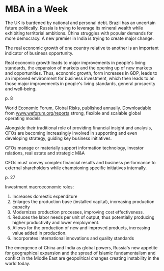 # MBA in a Week

The UK is burdened by national and personal debt.
Brazil has an uncertain future politically.
Russia is trying to leverage its mineral wealth while exhibiting territorial ambitions.
China struggles with popular demands for more democracy.
A new premier in India is trying to create major change.

The real economic growth of one country relative to another is an important indicator of business opportunity.

Real economic growth leads to major improvements in people's living standards, the expansion of markets and the opening up of new markets and opportunities. Thus, economic growth, form increases in GDP, leads to an improved environment for business investment, which then leads to an those major improvements in people's living standards, general prosperity and well-being.

p. 8

World Economic Forum, Global Risks, published annually.
Downloadable from www.weforum.org/reports
strong, flexible and scalable global operating models

Alongside their traditional role of providing financial insight and analysis, CFOs are becoming increasingly involved in supporting and even developing strategy, guiding key business initiatives.

CFOs manage or materially support information technology, investor relations, real estate and strategic M&A

CFOs must convey complex financial results and business performance to external shareholders while championing specific initiatives internally.

p. 27

Investment macroeconomic roles:

1. Increases domestic expenditure
2. Enlarges the production base (installed capital), increasing production capacity
3. Modernizes production processes, improving cost effectiveness.
4. Reduces the labor needs per unit of output, thus potentially producing higher productivity and lower employment.
5. Allows for the production of new and improved products, increasing value added in production.
6. Incorporates international innovations and quality standards

The emergence of China and India as global powers, Russia's new appetite for geographical expansion and the spread of Islamic fundamentalism and conflict in the Middle East are geopolitical changes creating instability in the world today.
